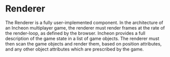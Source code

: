 
# Renderer


The Renderer is a fully user-implemented component.  In the architecture of an Incheon multiplayer game, the renderer must render frames at the rate of the render-loop, as defined by the browser.  Incheon provides a full description of the game state in a list of game objects.  The renderer must then scan the game objects and render them, based on position attributes, and any other object attributes which are prescribed by the game.
